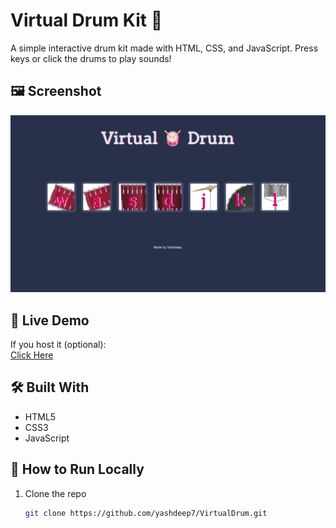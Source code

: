 # Virtual Drum Kit 🥁

A simple interactive drum kit made with HTML, CSS, and JavaScript. Press keys or click the drums to play sounds!

## 🖼️ Screenshot
![Screenshot](./screenshot.png)

## 🔗 Live Demo
If you host it (optional):  
[Click Here](https://yashdeep7.github.io/VirtualDrum/)

## 🛠️ Built With
- HTML5  
- CSS3  
- JavaScript

## 🚀 How to Run Locally
1. Clone the repo  
   ```bash
   git clone https://github.com/yashdeep7/VirtualDrum.git
